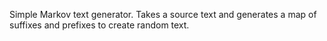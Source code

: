 Simple Markov text generator. Takes a source text and generates a map of suffixes and prefixes to create random text.
